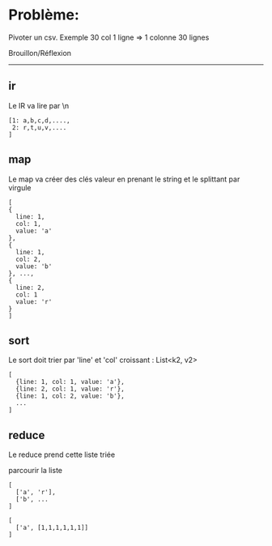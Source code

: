 # Problème:

Pivoter un csv.
Exemple 30 col 1 ligne => 1 colonne 30 lignes

Brouillon/Réflexion

------

## ir

Le IR va lire par \n

```
[1: a,b,c,d,....,
 2: r,t,u,v,....
]
```
## map

Le map va créer des clés valeur en prenant le string et le splittant par virgule

```
[
{
  line: 1,
  col: 1,
  value: 'a'
},
{
  line: 1,
  col: 2,
  value: 'b'
}, ...,
{
  line: 2,
  col: 1
  value: 'r'
}
]
```
## sort

Le sort doit trier par 'line' et 'col' croissant :
List<k2, v2>

```
[
  {line: 1, col: 1, value: 'a'},
  {line: 2, col: 1, value: 'r'},
  {line: 1, col: 2, value: 'b'},
  ...
]
```

## reduce
Le reduce prend cette liste triée

parcourir la liste

```
[
  ['a', 'r'],
  ['b', ...
]
```

```
[
  ['a', [1,1,1,1,1,1]]
]
```


